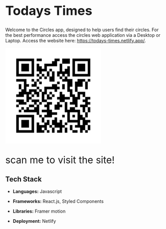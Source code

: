 <b><h1 style="font-style: bold; font-size: 40px;">Todays Times</h1></b>

Welcome to the Circles app, designed to help users find their circles. For the best performance access the circles web application via a Desktop or Laptop. Access the website here: https://todays-times.netlify.app/.





![Screenshot](/public//frame.png)
<br/><p style="font-style: bold; font-size: 30px;">scan me to visit the site!</p>

## Tech Stack

- **Languages:** Javascript

- **Frameworks:**  React.js, Styled Components

- **Libraries:** Framer motion

- **Deployment:** Netlify 